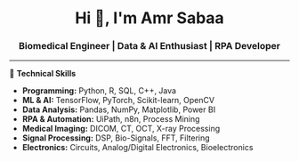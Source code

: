 <h1 align="center">Hi 👋, I'm Amr Sabaa</h1>
<h3 align="center">Biomedical Engineer | Data & AI Enthusiast | RPA Developer</h3>

---

🧠 **Technical Skills**  
- **Programming:** Python, R, SQL, C++, Java  
- **ML & AI:** TensorFlow, PyTorch, Scikit-learn, OpenCV  
- **Data Analysis:** Pandas, NumPy, Matplotlib, Power BI  
- **RPA & Automation:** UiPath, n8n, Process Mining  
- **Medical Imaging:** DICOM, CT, OCT, X-ray Processing  
- **Signal Processing:** DSP, Bio-Signals, FFT, Filtering  
- **Electronics:** Circuits, Analog/Digital Electronics, Bioelectronics  
